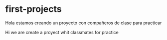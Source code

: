 # first-projects


Hola estamos creando un proyecto con compañeros de clase para practicar 


Hi we are create a proyect whit classmates for practice
